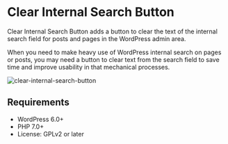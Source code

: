 # Clear Internal Search Button
Clear Internal Search Button adds a button to clear the text of the internal search field for posts and pages in the WordPress admin area.

When you need to make heavy use of WordPress internal search on pages or posts, you may need a button to clear text from the search field to save time and improve usability in that mechanical processes.

![clear-internal-search-button](https://github.com/marcarmengou/clear-internal-search-button/assets/83702259/17af922b-36e4-4692-9448-acd0b18c4cc5)

## Requirements
- WordPress 6.0+
- PHP 7.0+
- License: GPLv2 or later
